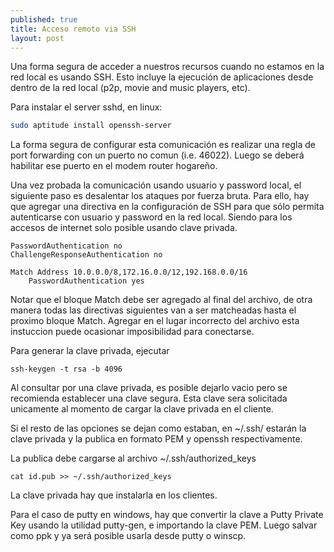 ```yaml
---
published: true
title: Acceso remoto via SSH
layout: post
---
```

Una forma segura de acceder a nuestros recursos cuando no estamos en la red local es usando SSH. Esto incluye la ejecución de aplicaciones desde dentro de la red local (p2p, movie and music players, etc).

Para instalar el server sshd, en linux:

```bash
sudo aptitude install openssh-server
```



La forma segura de configurar esta comunicación es realizar una regla de port forwarding con un puerto no  comun (i.e. 46022). Luego se deberá habilitar ese puerto en el modem router hogareño. 

Una vez probada la comunicación usando usuario y password local, el siguiente paso es desalentar los ataques por fuerza bruta. Para ello, hay que agregar una directiva en la configuración de SSH para que sólo permita autenticarse con usuario y password en la red local. Siendo para los accesos de internet solo posible usando clave privada. 

```
PasswordAuthentication no
ChallengeResponseAuthentication no

Match Address 10.0.0.0/8,172.16.0.0/12,192.168.0.0/16
    PasswordAuthentication yes
```

Notar que el bloque Match debe ser agregado al final del archivo, de otra manera todas las directivas siguientes van a ser matcheadas hasta el proximo bloque Match. Agregar en el lugar incorrecto del archivo esta instuccion puede ocasionar imposibilidad para conectarse. 



Para generar la clave privada, ejecutar

```
ssh-keygen -t rsa -b 4096
```

Al consultar por una clave privada, es posible dejarlo vacio pero se recomienda establecer una clave segura. Esta clave sera solicitada unicamente al momento de cargar la clave privada en el cliente. 

Si el resto de las opciones se dejan como estaban, en ~/.ssh/ estarán la clave privada y la publica en formato PEM y openssh respectivamente.

La publica debe cargarse al archivo ~/.ssh/authorized_keys

```
cat id.pub >> ~/.ssh/authorized_keys
```

La clave privada hay que instalarla en los clientes. 

Para el caso de putty en windows, hay que convertir la clave a Putty Private Key usando la utilidad putty-gen, e importando la clave PEM. Luego salvar como ppk y ya será posible usarla desde putty o winscp. 